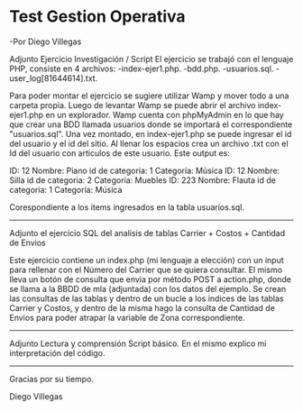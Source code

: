 # Test Gestion Operativa
 -Por Diego Villegas

Adjunto Ejercicio Investigación / Script
El ejercicio se trabajó con el lenguaje PHP, consiste en 4 archivos:
  -index-ejer1.php.
  -bdd.php.
  -usuarios.sql.
  -user_log[81644614].txt.

Para poder montar el ejercicio se sugiere utilizar Wamp y mover todo a una carpeta propia.
Luego de levantar Wamp se puede abrir el archivo index-ejer1.php en un explorador.
Wamp cuenta con phpMyAdmin en lo que hay que crear una BDD llamada usuarios donde se importará el correspondiente "usuarios.sql".
Una vez montado, en index-ejer1.php se puede ingresar el id del usuario y el id del sitio. Al llenar los espacios crea un archivo .txt con el Id del usuario con articulos de este usuario.
 Este output es:

ID: 12
 Nombre: Piano
id de categoria: 1
Categoría: Música
ID: 12
 Nombre: Silla
id de categoria: 2
Categoría: Muebles
ID: 223
 Nombre: Flauta
id de categoria: 1
Categoría: Música

Corespondiente a los items ingresados en la tabla usuarios.sql.


-----------------------------------------


Adjunto el ejercicio SQL del analisis de tablas Carrier + Costos + Cantidad de Envios

 Este ejercicio contiene un index.php (mi lenguaje a elección) con un input para rellenar con el Número del Carrier que se quiera consultar. El mismo lleva un botón de consulta que envia por método POST a action.php, donde se llama a la BBDD de mla (adjuntada) con los datos del ejemplo. Se crean las consultas de las tablas y dentro de un bucle a los indices de las tablas Carrier y Costos, y dentro de la misma hago la consulta de Cantidad de Envios para poder atrapar la variable de Zona correspondiente.

------------------------------------------

Adjunto Lectura y comprensión Script básico. En el mismo explico mi interpretación del código.

-------------------------------------------

Gracias por su tiempo.

 Diego Villegas
